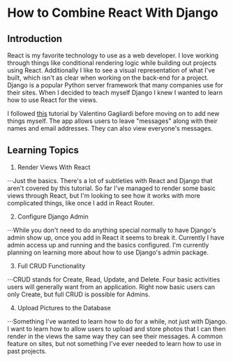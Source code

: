 # How to Combine React With Django

## Introduction
React is my favorite technology to use as a web developer. I love working through things like conditional rendering logic while building out projects using React. Additionally I like to see a visual representation of what I've built, which isn't as clear when working on the back-end for a project. Django is a popular Python server framework that many companies use for their sites. When I decided to teach myself Django I knew I wanted to learn how to use React for the views.

I followed [this](https://www.valentinog.com/blog/tutorial-api-django-rest-react/) tutorial by Valentino Gagliardi before moving on to add new things myself. The app allows users to leave "messages" along with their names and email addresses. They can also view everyone's messages.

## Learning Topics

1. Render Views With React

 ⋅⋅⋅Just the basics. There's a lot of subtleties with React and Django that aren't covered by this tutorial. So far I've managed to render some basic views through React, but I'm looking to see how it works with more complicated things, like once I add in React Router.

 2. Configure Django Admin

⋅⋅⋅While you don't need to do anything special normally to have Django's admin show up, once you add in React it seems to break it. Currently I have admin access up and running and the basics configured. I'm currently planning on learning more about how to use Django's admin package.

3. Full CRUD Functionality

⋅⋅⋅CRUD stands for Create, Read, Update, and Delete. Four basic activities users will generally want from an application. Right now basic users can only Create, but full CRUD is possible for Admins.

4. Upload Pictures to the Database

⋅⋅⋅Something I've wanted to learn how to do for a while, not just with Django. I want to learn how to allow users to upload and store photos that I can then render in the views the same way they can see their messages. A common feature on sites, but not something I've ever needed to learn how to use in past projects.
